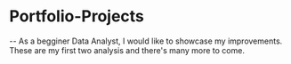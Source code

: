 # Portfolio-Projects
-- As a begginer Data Analyst, I would like to showcase my improvements. These are my first two analysis and there's many more to come. 
